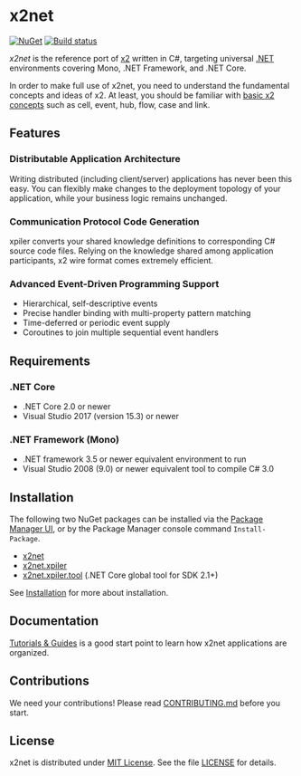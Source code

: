 **x2net**
=========

[![NuGet](http://img.shields.io/nuget/v/x2net.svg?style=flat)](https://www.nuget.org/packages/x2net/)
[![Build status](https://img.shields.io/appveyor/ci/jaykang920/x2net.svg?style=flat)](https://ci.appveyor.com/project/jaykang920/x2net)

*x2net* is the reference port of [x2](https://github.com/jaykang920/x2) written
in C#, targeting universal [.NET](https://www.microsoft.com/net) environments
covering Mono, .NET Framework, and .NET Core.

In order to make full use of x2net, you need to understand the fundamental
concepts and ideas of x2. At least, you should be familiar with
[basic x2 concepts](https://jaykang920.github.io/x2net/articles/en/tutorials/x2.html)
such as cell, event, hub, flow, case and link.

Features
--------

### Distributable Application Architecture

Writing distributed (including client/server) applications has never been this
easy. You can flexibly make changes to the deployment topology of your
application, while your business logic remains unchanged.

### Communication Protocol Code Generation

xpiler converts your shared knowledge definitions to corresponding C# source
code files. Relying on the knowledge shared among application participants, x2
wire format comes extremely efficient.

### Advanced Event-Driven Programming Support

* Hierarchical, self-descriptive events
* Precise handler binding with multi-property pattern matching
* Time-deferred or periodic event supply
* Coroutines to join multiple sequential event handlers

Requirements
------------

### .NET Core

* .NET Core 2.0 or newer
* Visual Studio 2017 (version 15.3) or newer

### .NET Framework (Mono)

* .NET framework 3.5 or newer equivalent environment to run
* Visual Studio 2008 (9.0) or newer equivalent tool to compile C# 3.0

Installation
------------

The following two NuGet packages can be installed via the
[Package Manager UI](https://docs.microsoft.com/en-us/nuget/tools/package-manager-ui),
or by the Package Manager console command `Install-Package`.

* [x2net](https://www.nuget.org/packages/x2net)
* [x2net.xpiler](https://www.nuget.org/packages/x2net.xpiler)
* [x2net.xpiler.tool](https://www.nuget.org/packages/x2net.xpiler.tool) (.NET Core global tool for SDK 2.1+)

See [Installation](https://jaykang920.github.io/x2net/articles/en/getting_started/install.html)
for more about installation.

Documentation
-------------

[Tutorials & Guides](https://jaykang920.github.io/x2net/articles/index.html) is
a good start point to learn how x2net applications are organized.

Contributions
-------------

We need your contributions! Please read
[CONTRIBUTING.md](https://github.com/jaykang920/x2net/blob/master/CONTRIBUTING.md)
before you start.

License
-------

x2net is distributed under [MIT License](http://opensource.org/licenses/MIT).
See the file [LICENSE](https://github.com/jaykang920/x2net/blob/master/LICENSE)
for details.

